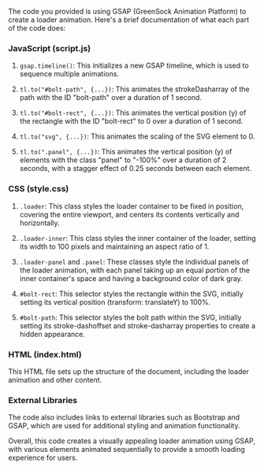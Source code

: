 The code you provided is using GSAP (GreenSock Animation Platform) to create a loader animation. Here's a brief documentation of what each part of the code does:

### JavaScript (script.js)
1. `gsap.timeline()`: This initializes a new GSAP timeline, which is used to sequence multiple animations.

2. `tl.to("#bolt-path", {...})`: This animates the strokeDasharray of the path with the ID "bolt-path" over a duration of 1 second.

3. `tl.to("#bolt-rect", {...})`: This animates the vertical position (y) of the rectangle with the ID "bolt-rect" to 0 over a duration of 1 second.

4. `tl.to("svg", {...})`: This animates the scaling of the SVG element to 0.

5. `tl.to(".panel", {...})`: This animates the vertical position (y) of elements with the class "panel" to "-100%" over a duration of 2 seconds, with a stagger effect of 0.25 seconds between each element.

### CSS (style.css)
1. `.loader`: This class styles the loader container to be fixed in position, covering the entire viewport, and centers its contents vertically and horizontally.

2. `.loader-inner`: This class styles the inner container of the loader, setting its width to 100 pixels and maintaining an aspect ratio of 1.

3. `.loader-panel` and `.panel`: These classes style the individual panels of the loader animation, with each panel taking up an equal portion of the inner container's space and having a background color of dark gray.

4. `#bolt-rect`: This selector styles the rectangle within the SVG, initially setting its vertical position (transform: translateY) to 100%.

5. `#bolt-path`: This selector styles the bolt path within the SVG, initially setting its stroke-dashoffset and stroke-dasharray properties to create a hidden appearance.

### HTML (index.html)
This HTML file sets up the structure of the document, including the loader animation and other content.

### External Libraries
The code also includes links to external libraries such as Bootstrap and GSAP, which are used for additional styling and animation functionality.

Overall, this code creates a visually appealing loader animation using GSAP, with various elements animated sequentially to provide a smooth loading experience for users.
